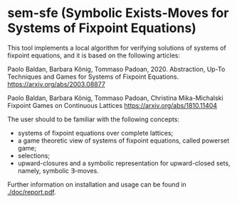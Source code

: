 # sem-sfe (Symbolic Exists-Moves for Systems of Fixpoint Equations)

This tool implements a local algorithm for verifying solutions of systems of fixpoint
equations, and it is based on the following articles:

Paolo Baldan, Barbara König, Tommaso Padoan, 2020.
Abstraction, Up-To Techniques and Games for Systems of Fixpoint Equations.
<https://arxiv.org/abs/2003.08877>

Paolo Baldan, Barbara König, Tommaso Padoan, Christina Mika-Michalski
Fixpoint Games on Continuous Lattices
<https://arxiv.org/abs/1810.11404>

The user should to be familiar with the following concepts:

- systems of fixpoint equations over complete lattices;
- a game theoretic view of systems of fixpoint equations, called powerset game;
- selections;
- upward-closures and a symbolic representation for upward-closed sets, namely,
  symbolic $\exists$-moves.

Further information on installation and usage can be found in
[./doc/report.pdf](./doc/report.pdf).
